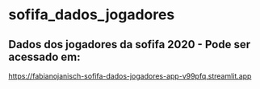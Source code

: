 # sofifa_dados_jogadores

## Dados dos jogadores da sofifa 2020 - Pode ser acessado em:
https://fabianojanisch-sofifa-dados-jogadores-app-v99pfq.streamlit.app

